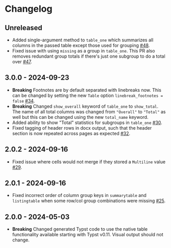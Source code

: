 # Changelog

## Unreleased

- Added single-argument method to `table_one` which summarizes all columns in the passed table except those used for grouping [#48](https://github.com/PumasAI/SummaryTables.jl/pull/48).
- Fixed issue with using `missing` as a group in `table_one`. This PR also removes redundant group totals if there's just one subgroup to do a total over [#47](https://github.com/PumasAI/SummaryTables.jl/pull/47).

## 3.0.0 - 2024-09-23

- **Breaking** Footnotes are by default separated with linebreaks now. This can be changed by setting the new `Table` option `linebreak_footnotes = false` [#34](https://github.com/PumasAI/SummaryTables.jl/pull/34).
- **Breaking** Changed `show_overall` keyword of `table_one` to `show_total`. The name of all total columns was changed from `"Overall"` to `"Total"` as well but this can be changed using the new `total_name` keyword.
- Added ability to show "Total" statistics for subgroups in `table_one` [#30](https://github.com/PumasAI/SummaryTables.jl/pull/30).
- Fixed tagging of header rows in docx output, such that the header section is now repeated across pages as expected [#32](https://github.com/PumasAI/SummaryTables.jl/pull/32).

## 2.0.2 - 2024-09-16

- Fixed issue where cells would not merge if they stored a `Multiline` value [#29](https://github.com/PumasAI/SummaryTables.jl/pull/29).

## 2.0.1 - 2024-09-16

- Fixed incorrect order of column group keys in `summarytable` and `listingtable` when some row/col group combinations were missing [#25](https://github.com/PumasAI/SummaryTables.jl/pull/25).

## 2.0.0 - 2024-05-03

- **Breaking** Changed generated Typst code to use the native table functionality available starting with Typst v0.11. Visual output should not change.
